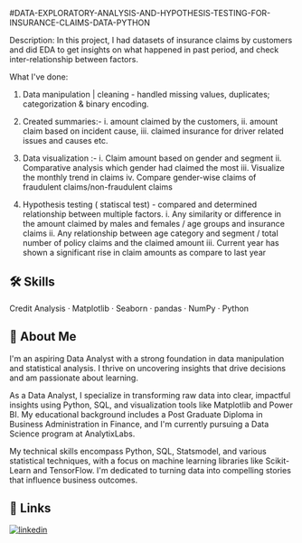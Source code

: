 #DATA-EXPLORATORY-ANALYSIS-AND-HYPOTHESIS-TESTING-FOR-INSURANCE-CLAIMS-DATA-PYTHON

Description: In this project, I had datasets of insurance claims by customers and did EDA to get insights on what happened in past period, and check inter-relationship between factors.

What I've done:
1. Data manipulation | cleaning - handled missing values, duplicates; categorization & binary encoding.
2. Created summaries:-
i. amount claimed by the customers, 
ii. amount claim based on incident cause,
iii. claimed insurance for driver related issues and causes etc.

3. Data visualization :-
i. Claim amount based on gender and segment
ii. Comparative analysis which gender had claimed the most
iii. Visualize the monthly trend in claims
iv. Compare gender-wise claims of fraudulent claims/non-fraudulent claims

4. Hypothesis testing ( statiscal test) - compared and determined relationship between multiple factors.
i. Any similarity or difference in the amount claimed by males and females / age groups and insurance claims
ii. Any relationship between age category and segment / total number of policy claims and the
claimed amount
iii. Current year has shown a significant rise in claim amounts as compare to last year
## 🛠 Skills
Credit Analysis · Matplotlib · Seaborn · pandas · NumPy · Python

## 🚀 About Me
I'm an aspiring Data Analyst with a strong foundation in data manipulation and statistical analysis. I thrive on uncovering insights that drive decisions and am passionate about learning.

As a Data Analyst, I specialize in transforming raw data into clear, impactful insights using Python, SQL, and visualization tools like Matplotlib and Power BI. My educational background includes a Post Graduate Diploma in Business Administration in Finance, and I'm currently pursuing a Data Science program at AnalytixLabs.

My technical skills encompass Python, SQL, Statsmodel, and various statistical techniques, with a focus on machine learning libraries like Scikit-Learn and TensorFlow. I'm dedicated to turning data into compelling stories that influence business outcomes.


## 🔗 Links

[![linkedin](https://img.shields.io/badge/linkedin-0A66C2?style=for-the-badge&logo=linkedin&logoColor=white)](https://www.linkedin.com/in/sanamkandar/)

